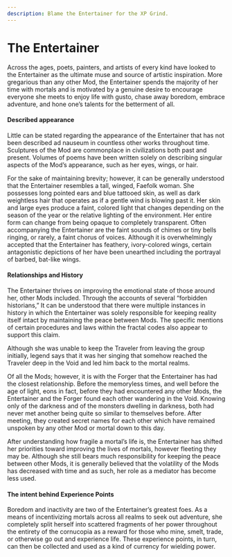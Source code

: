 ```yaml
---
description: Blame the Entertainer for the XP Grind.
---
```


# The Entertainer

Across the ages, poets, painters, and artists of every kind have looked to the Entertainer as the ultimate muse and source of artistic inspiration. More gregarious than any other Mod, the Entertainer spends the majority of her time with mortals and is motivated by a genuine desire to encourage everyone she meets to enjoy life with gusto, chase away boredom, embrace adventure, and hone one’s talents for the betterment of all.

#### Described appearance

Little can be stated regarding the appearance of the Entertainer that has not been described ad nauseum in countless other works throughout time. Sculptures of the Mod are commonplace in civilizations both past and present. Volumes of poems have been written solely on describing singular aspects of the Mod’s appearance, such as her eyes, wings, or hair.

For the sake of maintaining brevity; however, it can be generally understood that the Entertainer resembles a tall, winged, Faefolk woman. She possesses long pointed ears and blue tattooed skin, as well as dark weightless hair that operates as if a gentle wind is blowing past it. Her skin and large eyes produce a faint, colored light that changes depending on the season of the year or the relative lighting of the environment. Her entire form can change from being opaque to completely transparent. Often accompanying the Entertainer are the faint sounds of chimes or tiny bells ringing, or rarely, a faint chorus of voices. Although it is overwhelmingly accepted that the Entertainer has feathery, ivory-colored wings, certain antagonistic depictions of her have been unearthed including the portrayal of barbed, bat-like wings.

#### Relationships and History

The Entertainer thrives on improving the emotional state of those around her, other Mods included. Through the accounts of several “forbidden historians,” It can be understood that there were multiple instances in history in which the Entertainer was solely responsible for keeping reality itself intact by maintaining the peace between Mods. The specific mentions of certain procedures and laws within the fractal codes also appear to support this claim.

Although she was unable to keep the Traveler from leaving the group initially, legend says that it was her singing that somehow reached the Traveler deep in the Void and led him back to the mortal realms.

Of all the Mods; however, it is with the Forger that the Entertainer has had the closest relationship. Before the memoryless times, and well before the age of light, eons in fact, before they had encountered any other Mods, the Entertainer and the Forger found each other wandering in the Void. Knowing only of the darkness and of the monsters dwelling in darkness, both had never met another being quite so similar to themselves before. After meeting, they created secret names for each other which have remained unspoken by any other Mod or mortal down to this day.

After understanding how fragile a mortal’s life is, the Entertainer has shifted her priorities toward improving the lives of mortals, however fleeting they may be. Although she still bears much responsibility for keeping the peace between other Mods, it is generally believed that the volatility of the Mods has decreased with time and as such, her role as a mediator has become less used.

#### The intent behind Experience Points

Boredom and inactivity are two of the Entertainer’s greatest foes. As a means of incentivizing mortals across all realms to seek out adventure, she completely split herself into scattered fragments of her power throughout the entirety of the cornucopia as a reward for those who mine, smelt, trade, or otherwise go out and experience life. These experience points, in turn, can then be collected and used as a kind of currency for wielding power. &#x20;
